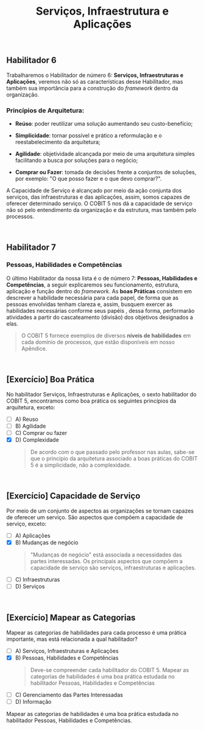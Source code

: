 <div align="center">

  # Serviços, Infraestrutura e Aplicações

</div>

<br>

## Habilitador 6

Trabalharemos o Habilitador de número 6: **Serviços, Infraestruturas e Aplicações**, veremos não só as características desse Habilitador, mas também sua importância para a construção do *framework* dentro da organização.

### Princípios de Arquitetura:

- **Reúso**: poder reutilizar uma solução aumentando seu custo-benefício;

- **Simplicidade**: tornar possível e prático a reformulação e o reestabelecimento da arquitetura;

- **Agilidade**: objetividade alcançada por meio de uma arquitetura simples facilitando a busca por soluções para o negócio;

- **Comprar ou Fazer**: tomada de decisões frente a conjuntos de soluções, por exemplo: "O que posso fazer e o que devo comprar?".

A Capacidade de Serviço é alcançado por meio da ação conjunta dos serviços, das infraestruturas e das aplicações, assim, somos capazes de oferecer determinado serviço. O COBIT 5 nos dá a capacidade de serviço não só pelo entendimento da organização e da estrutura, mas também pelo processos.

<br>

## Habilitador 7

### Pessoas, Habilidades e Competências

O último Habilitador da nossa lista é o de número 7: **Pessoas, Habilidades e Competências**,  a seguir explicaremos seu funcionamento, estrutura, aplicação e função dentro do *framework*. As **boas Práticas** consistem em descrever a habilidade necessária para cada papel, de forma que as pessoas envolvidas tenham clareza e, assim, busquem exercer  as habilidades necessárias conforme seus papéis , dessa forma, performarão atividades a partir do cascateamento (divisão) dos objetivos designados a elas.

>O COBIT 5 fornece exemplos de diversos **níveis de habilidades** em cada domínio de processos, que estão disponíveis em nosso Apêndice.

<br>

## [Exercício] Boa Prática

No habilitador Serviços, Infraestruturas e Aplicações, o sexto habilitador do COBIT 5, encontramos como boa prática os seguintes princípios da arquitetura, exceto:

- [ ] A) Reuso
- [ ] B) Agilidade
- [ ] C) Comprar ou fazer
- [x] D) Complexidade
  > De acordo com o que passado pelo professor nas aulas, sabe-se que o princípio da arquitetura associado a boas práticas do COBIT 5 é a simplicidade, não a complexidade.

<br>

## [Exercício] Capacidade de Serviço

Por meio de um conjunto de aspectos as organizações se tornam capazes de oferecer um serviço. São aspectos que compõem a capacidade de serviço, exceto:

- [ ] A) Aplicações
- [x] B) Mudanças de negócio
  > "Mudanças de negócio" está associada a necessidades das partes interessadas. Os principais aspectos que compõem a capacidade de serviço são serviços, infraestruturas e aplicações.
- [ ] C) Infraestruturas
- [ ] D) Serviços

<br>

## [Exercício] Mapear as Categorias

Mapear as categorias de habilidades para cada processo é uma prática importante, mas está relacionada a qual habilitador?

- [ ] A) Serviços, Infraestruturas e Aplicações
- [x] B) Pessoas, Habilidades e Competências
  > Deve-se compreender cada habilitador do COBIT 5. Mapear as categorias de habilidades é uma boa prática estudada no habilitador Pessoas, Habilidades e Competências
- [ ] C) Gerenciamento das Partes Interessadas
- [ ] D) Informação

Mapear as categorias de habilidades é uma boa prática estudada no habilitador Pessoas, Habilidades e Competências.